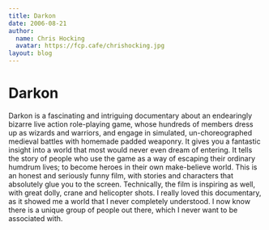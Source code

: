 ```yaml
---
title: Darkon
date: 2006-08-21
author:
  name: Chris Hocking
  avatar: https://fcp.cafe/chrishocking.jpg
layout: blog
---
```

# Darkon

Darkon is a fascinating and intriguing documentary about an endearingly bizarre live action role-playing game, whose hundreds of members dress up as wizards and warriors, and engage in simulated, un-choreographed medieval battles with homemade padded weaponry. It gives you a fantastic insight into a world that most would never even dream of entering. It tells the story of people who use the game as a way of escaping their ordinary humdrum lives; to become heroes in their own make-believe world. This is an honest and seriously funny film, with stories and characters that absolutely glue you to the screen. Technically, the film is inspiring as well, with great dolly, crane and helicopter shots. I really loved this documentary, as it showed me a world that I never completely understood. I now know there is a unique group of people out there, which I never want to be associated with.